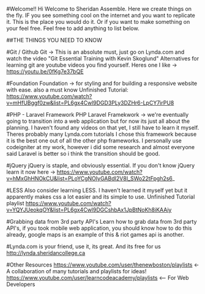 #Welcome!!
Hi Welcome to Sheridan Assemble. Here we create things on the fly. IF you see something cool on the internet and you
want to replicate it. This is the place you would do it. Or if you want to make something on your feel free.
Feel free to add anything to list below.




##THE THINGS YOU NEED TO KNOW



#Git / Github
Git -> This is an absolute must, just go on Lynda.com and watch the video "Git Essential Training with Kevin Skoglund"
Alternatives for learning git are youtube videos you find yourself. Heres one I like -> https://youtu.be/0fKg7e37bQE

#Foundation
Foundation -> for styling and for building a responsive website with ease. also a must know
Unfinished Tutorial: https://www.youtube.com/watch?v=mHfUBggf0zw&list=PL6gx4Cwl9DGD3PLy3DZHr6-LpCY7irPU8

#PHP - Laravel Framework
PHP Laravel Framekwork -> we're eventually going to transition into a web application but for now its just all
about the planning.
I haven't found any videos on that yet, I still have to learn it myself. Theres probably many Lynda.com tutorials
I chose this framework because it is the best one out of all the other php frameworks. I personally use codeigniter at
my work, however i did some research and almost everyone said Laravel is better so i think the transition should be
good.

#jQuery
jQuery is staple, and obviously essential. If you don't know jQuery learn it now here
-> https://www.youtube.com/watch?v=hMxGhHNOkCU&list=PLoYCgNOIyGABdI2V8I_SWo22tFpgh2s6_

#LESS
Also consider learning LESS. I haven't learned it myself yet but it apparently makes css a lot easier and its simple
to use. Unfinished Tutorial playlist https://www.youtube.com/watch?v=YQYJUeokqOY&list=PL6gx4Cwl9DGCshbAx1JpBtNoKh8iKAAiy

#Grabbing data from 3rd party API's
Learn how to grab data from 3rd party API's, if you took mobile web application, you should know how to do this
already, google maps is an example of this & riot games api is another.

#Lynda.com is your friend, use it, its great. And its free for us
http://lynda.sheridancollege.ca

#Other Resources
https://www.youtube.com/user/thenewboston/playlists <- A collaboration of many tutorials and playlists for ideas!
https://www.youtube.com/user/learncodeacademy/playlists <-- For Web Developers